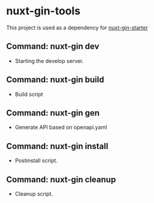 # nuxt-gin-tools

This project is used as a dependency for [nuxt-gin-starter](https://github.com/RapboyGao/nuxt-gin-starter.git)

## Command: nuxt-gin dev

- Starting the develop server.

## Command: nuxt-gin build

- Build script

## Command: nuxt-gin gen

- Generate API based on openapi.yaml

## Command: nuxt-gin install

- Postinstall script.

## Command: nuxt-gin cleanup

- Cleanup script.
